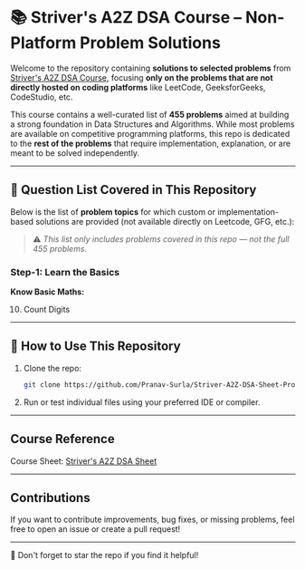 # 📚 Striver's A2Z DSA Course – Non-Platform Problem Solutions

Welcome to the repository containing **solutions to selected problems** from [Striver's A2Z DSA Course](https://takeuforward.org/strivers-a2z-dsa-course/strivers-a2z-dsa-course-sheet-2/), focusing **only on the problems that are not directly hosted on coding platforms** like LeetCode, GeeksforGeeks, CodeStudio, etc.

This course contains a well-curated list of **455 problems** aimed at building a strong foundation in Data Structures and Algorithms. While most problems are available on competitive programming platforms, this repo is dedicated to the **rest of the problems** that require implementation, explanation, or are meant to be solved independently.


---

## 📝 Question List Covered in This Repository

Below is the list of **problem topics** for which custom or implementation-based solutions are provided (not available directly on Leetcode, GFG, etc.):

> ⚠️ *This list only includes problems covered in this repo — not the full 455 problems.*

### Step-1: Learn the Basics

**Know Basic Maths:**

10. Count Digits

---

## 🚀 How to Use This Repository

1. Clone the repo:
   ```bash
   git clone https://github.com/Pranav-Surla/Striver-A2Z-DSA-Sheet-Problems
2. Run or test individual files using your preferred IDE or compiler.

---

## Course Reference
Course Sheet: [Striver's A2Z DSA Sheet](https://takeuforward.org/strivers-a2z-dsa-course/strivers-a2z-dsa-course-sheet-2/)

---

## Contributions

If you want to contribute improvements, bug fixes, or missing problems, feel free to open an issue or create a pull request!

---

🌟 Don't forget to star the repo if you find it helpful!
